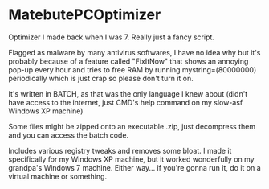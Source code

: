 # MatebutePCOptimizer
Optimizer I made back when I was 7. Really just a fancy script.

Flagged as malware by many antivirus softwares, I have no idea why but it's probably because of a feature called "FixItNow" that shows an annoying pop-up every hour and tries to free RAM by running mystring=(80000000) periodically which is just crap so please don't turn it on.

It's written in BATCH, as that was the only language I knew about (didn't have access to the internet, just CMD's help command on my slow-asf Windows XP machine)

Some files might be zipped onto an executable .zip, just decompress them and you can access the batch code.

Includes various registry tweaks and removes some bloat. I made it specifically for my Windows XP machine, but it worked wonderfully on my grandpa's Windows 7 machine. Either way... if you're gonna run it, do it on a virtual machine or something.
